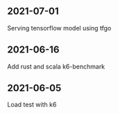 ## 2021-07-01
Serving tensorflow model using tfgo

## 2021-06-16
Add rust and scala k6-benchmark

## 2021-06-05
Load test with k6
